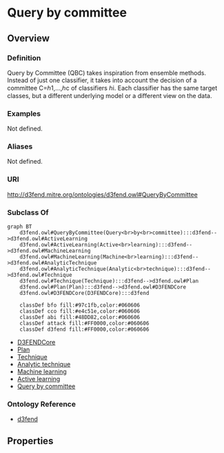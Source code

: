 # Query by committee

## Overview

### Definition
Query by Committee (QBC) takes inspiration from ensemble methods. Instead of just one classifier, it takes into account the decision of a committee C=ℎ1,…,ℎc of classifiers ℎi. Each classifier has the same target classes, but a different underlying model or a different view on the data.

### Examples
Not defined.

### Aliases
Not defined.

### URI
http://d3fend.mitre.org/ontologies/d3fend.owl#QueryByCommittee

### Subclass Of
```mermaid
graph BT
    d3fend.owl#QueryByCommittee(Query<br>by<br>committee):::d3fend-->d3fend.owl#ActiveLearning
    d3fend.owl#ActiveLearning(Active<br>learning):::d3fend-->d3fend.owl#MachineLearning
    d3fend.owl#MachineLearning(Machine<br>learning):::d3fend-->d3fend.owl#AnalyticTechnique
    d3fend.owl#AnalyticTechnique(Analytic<br>technique):::d3fend-->d3fend.owl#Technique
    d3fend.owl#Technique(Technique):::d3fend-->d3fend.owl#Plan
    d3fend.owl#Plan(Plan):::d3fend-->d3fend.owl#D3FENDCore
    d3fend.owl#D3FENDCore(D3FENDCore):::d3fend
    
    classDef bfo fill:#97c1fb,color:#060606
    classDef cco fill:#e4c51e,color:#060606
    classDef abi fill:#48DD82,color:#060606
    classDef attack fill:#FF0000,color:#060606
    classDef d3fend fill:#FF0000,color:#060606
```

- [D3FENDCore](/docs/ontology/reference/model/D3FENDCore/D3FENDCore.md)
- [Plan](/docs/ontology/reference/model/D3FENDCore/Plan/Plan.md)
- [Technique](/docs/ontology/reference/model/D3FENDCore/Plan/Technique/Technique.md)
- [Analytic technique](/docs/ontology/reference/model/D3FENDCore/Plan/Technique/Analytic%20technique/Analytic%20technique.md)
- [Machine learning](/docs/ontology/reference/model/D3FENDCore/Plan/Technique/Analytic%20technique/Machine%20learning/Machine%20learning.md)
- [Active learning](/docs/ontology/reference/model/D3FENDCore/Plan/Technique/Analytic%20technique/Machine%20learning/Active%20learning/Active%20learning.md)
- [Query by committee](/docs/ontology/reference/model/D3FENDCore/Plan/Technique/Analytic%20technique/Machine%20learning/Active%20learning/Query%20by%20committee/Query%20by%20committee.md)


### Ontology Reference
- [d3fend](http://d3fend.mitre.org/ontologies/d3fend.owl#)

## Properties
